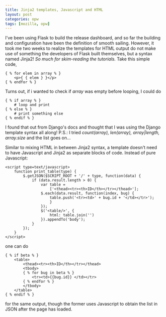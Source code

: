 ```yaml
---
title: Jinja2 templates, Javascript and HTML
layout: post
categories: opw
tags: [mozilla, opw]
---
```

I've been using Flask to build the release dashboard, and so far the building and configuration have been the definition of smooth sailing. However, it took me two weeks to realize the templates for HTML output do not make use of something the developers of Flask built themselves, but a syntax named Jinja2! *So much for skim-reading the tutorials.* Take this simple code,

    { % for elem in array % }
        <p>{ { elem } }</p>
    { % endfor % }
    
Turns out, if i wanted to check if *array* was empty before looping, I could do

    { % if array % }
        # loop and print
    { % else % }
        # print something else
    { % endif % }
    
I found that out from Django's docs and thought that I was using the Django template syntax all along! P.S.: I tried *count(array), len(array), array|length, array.size* and the list goes on...

Similar to mixing HTML in between Jinja2 syntax, a template doesn't need to have Javascript and Jinja2 as separate blocks of code. Instead of pure Javascript:

    <script type=text/javascript>
        function print_table(type) {
            $.getJSON($SCRIPT_ROOT + '/' + type, function(data) {
                if (data.result.length > 0) {
                    var table = 
                        ['<thead><tr><th>ID</th></tr></thead>'];
                    $.each(data.result, function(index, bug) {
                        table.push('<tr><td>' + bug.id + '</td></tr>');
                        }
                    });
                    $('<table/>', {
                        html: table.join('')
                    }).appendTo('body');
                } 
            });
        }
    </script>
    
one can do 

    { % if beta % }
        <table>
            <thead><tr><th>ID</th></tr></thead>
            <tbody>
            { % for bug in beta % }
                <tr><td>{{bug.id}} </td></tr>
            { % endfor % }
            </tbody>
        </table>
    { % endif % }
    
for the same output, though the former uses Javascript to obtain the list in JSON after the page has loaded.
